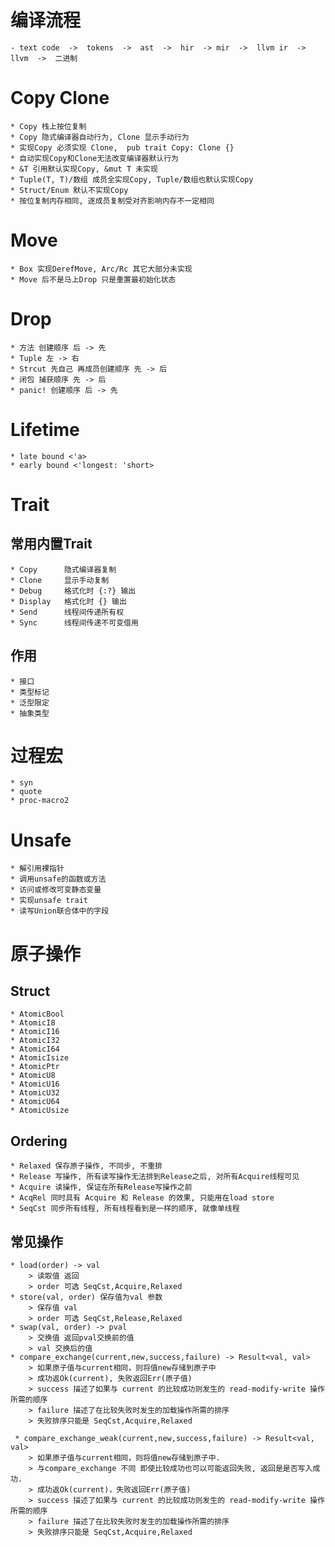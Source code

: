# 编译流程
    - text code  ->  tokens  ->  ast  ->  hir  -> mir  ->  llvm ir  ->  llvm  ->  二进制

# Copy Clone
    * Copy 栈上按位复制
    * Copy 隐式编译器自动行为, Clone 显示手动行为
    * 实现Copy 必须实现 Clone,  pub trait Copy: Clone {}
    * 自动实现Copy和Clone无法改变编译器默认行为
    * &T 引用默认实现Copy, &mut T 未实现
    * Tuple(T, T)/数组 成员全实现Copy, Tuple/数组也默认实现Copy
    * Struct/Enum 默认不实现Copy
    * 按位复制内存相同, 逐成员复制受对齐影响内存不一定相同

# Move
    * Box 实现DerefMove, Arc/Rc 其它大部分未实现
    * Move 后不是马上Drop 只是重置最初始化状态

# Drop
    * 方法 创建顺序 后 -> 先
    * Tuple 左 -> 右
    * Strcut 先自己 再成员创建顺序 先 -> 后
    * 闭包 捕获顺序 先 -> 后
    * panic! 创建顺序 后 -> 先

# Lifetime
    * late bound <'a> 
    * early bound <'longest: 'short>

# Trait

## 常用内置Trait
    * Copy      隐式编译器复制
    * Clone     显示手动复制
    * Debug     格式化时 {:?} 输出
    * Display   格式化时 {} 输出
    * Send      线程间传递所有权
    * Sync      线程间传递不可变借用

## 作用
    * 接口
    * 类型标记
    * 泛型限定
    * 抽象类型

# 过程宏
    * syn
    * quote
    * proc-macro2

# Unsafe
    * 解引用裸指针
    * 调用unsafe的函数或方法
    * 访问或修改可变静态变量
    * 实现unsafe trait
    * 读写Union联合体中的字段

# 原子操作

## Struct
    * AtomicBool
    * AtomicI8	
    * AtomicI16	
    * AtomicI32	
    * AtomicI64	
    * AtomicIsize	
    * AtomicPtr	
    * AtomicU8	
    * AtomicU16	
    * AtomicU32	
    * AtomicU64	
    * AtomicUsize

## Ordering
    * Relaxed 保存原子操作, 不同步, 不重排
    * Release 写操作, 所有读写操作无法排到Release之后, 对所有Acquire线程可见
    * Acquire 读操作, 保证在所有Release写操作之前
    * AcqRel 同时具有 Acquire 和 Release 的效果, 只能用在load store
    * SeqCst 同步所有线程, 所有线程看到是一样的顺序, 就像单线程


## 常见操作
    * load(order) -> val
        > 读取值 返回
        > order 可选 SeqCst,Acquire,Relaxed
    * store(val, order) 保存值为val 参数
        > 保存值 val
        > order 可选 SeqCst,Release,Relaxed
    * swap(val, order) -> pval
        > 交换值 返回pval交换前的值
        > val 交换后的值
    * compare_exchange(current,new,success,failure) -> Result<val, val>
        > 如果原子值与current相同，则将值new存储到原子中
        > 成功返Ok(current), 失败返回Err(原子值)
        > success 描述了如果与 current 的比较成功则发生的 read-modify-write 操作所需的顺序
        > failure 描述了在比较失败时发生的加载操作所需的排序
        > 失败排序只能是 SeqCst,Acquire,Relaxed

     * compare_exchange_weak(current,new,success,failure) -> Result<val, val>
        > 如果原子值与current相同，则将值new存储到原子中.
        > 与compare_exchange 不同 即使比较成功也可以可能返回失败, 返回是是否写入成功.
        > 成功返Ok(current)，失败返回Err(原子值)
        > success 描述了如果与 current 的比较成功则发生的 read-modify-write 操作所需的顺序
        > failure 描述了在比较失败时发生的加载操作所需的排序
        > 失败排序只能是 SeqCst,Acquire,Relaxed

    